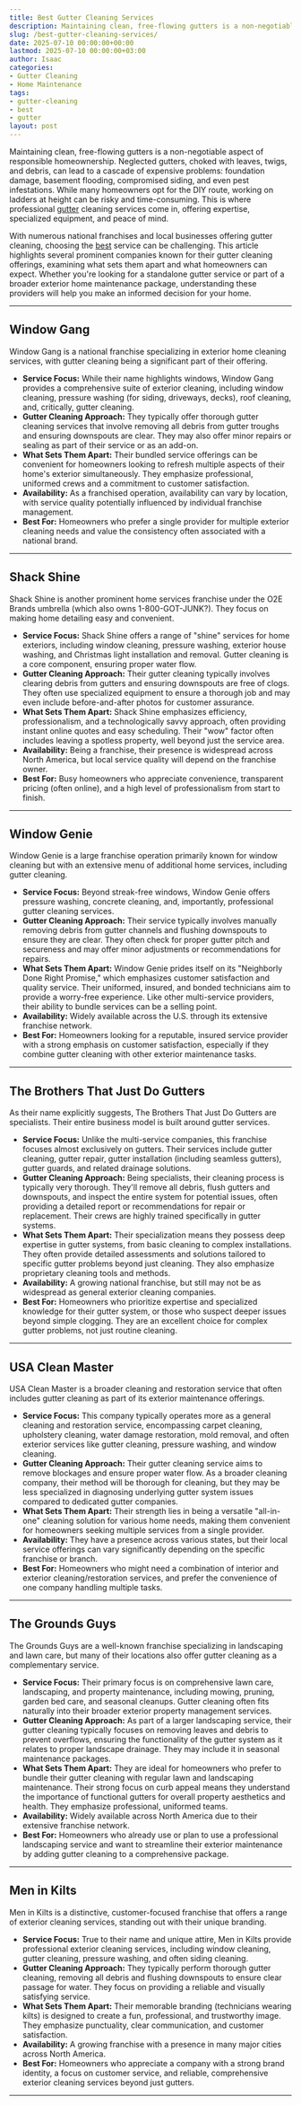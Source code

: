 ```yaml
---
title: Best Gutter Cleaning Services
description: Maintaining clean, free-flowing gutters is a non-negotiable aspect of responsible homeownership. Neglected gutters, choked with leaves, twigs, and debris, can...
slug: /best-gutter-cleaning-services/
date: 2025-07-10 00:00:00+00:00
lastmod: 2025-07-10 00:00:00+03:00
author: Isaac
categories:
- Gutter Cleaning
- Home Maintenance
tags:
- gutter-cleaning
- best
- gutter
layout: post
---
```

Maintaining clean, free-flowing gutters is a non-negotiable aspect of responsible homeownership. Neglected gutters, choked with leaves, twigs, and debris, can lead to a cascade of expensive problems: foundation damage, basement flooding, compromised siding, and even pest infestations. While many homeowners opt for the DIY route, working on ladders at height can be risky and time-consuming. This is where professional [gutter](https://pestpolicy.com/best-gutter-guards/) cleaning services come in, offering expertise, specialized equipment, and peace of mind.

With numerous national franchises and local businesses offering gutter cleaning, choosing the [best](https://pestpolicy.com/best-gutter-guards-for-box-gutters/) service can be challenging. This article highlights several prominent companies known for their gutter cleaning offerings, examining what sets them apart and what homeowners can expect. Whether you're looking for a standalone gutter service or part of a broader exterior home maintenance package, understanding these providers will help you make an informed decision for your home.

---

## Window Gang

Window Gang is a national franchise specializing in exterior home cleaning services, with gutter cleaning being a significant part of their offering.

* **Service Focus:** While their name highlights windows, Window Gang provides a comprehensive suite of exterior cleaning, including window cleaning, pressure washing (for siding, driveways, decks), roof cleaning, and, critically, gutter cleaning.
* **Gutter Cleaning Approach:** They typically offer thorough gutter cleaning services that involve removing all debris from gutter troughs and ensuring downspouts are clear. They may also offer minor repairs or sealing as part of their service or as an add-on.
* **What Sets Them Apart:** Their bundled service offerings can be convenient for homeowners looking to refresh multiple aspects of their home's exterior simultaneously. They emphasize professional, uniformed crews and a commitment to customer satisfaction.
* **Availability:** As a franchised operation, availability can vary by location, with service quality potentially influenced by individual franchise management.
* **Best For:** Homeowners who prefer a single provider for multiple exterior cleaning needs and value the consistency often associated with a national brand.

---

## Shack Shine

Shack Shine is another prominent home services franchise under the O2E Brands umbrella (which also owns 1-800-GOT-JUNK?). They focus on making home detailing easy and convenient.

* **Service Focus:** Shack Shine offers a range of "shine" services for home exteriors, including window cleaning, pressure washing, exterior house washing, and Christmas light installation and removal. Gutter cleaning is a core component, ensuring proper water flow.
* **Gutter Cleaning Approach:** Their gutter cleaning typically involves clearing debris from gutters and ensuring downspouts are free of clogs. They often use specialized equipment to ensure a thorough job and may even include before-and-after photos for customer assurance.
* **What Sets Them Apart:** Shack Shine emphasizes efficiency, professionalism, and a technologically savvy approach, often providing instant online quotes and easy scheduling. Their "wow" factor often includes leaving a spotless property, well beyond just the service area.
* **Availability:** Being a franchise, their presence is widespread across North America, but local service quality will depend on the franchise owner.
* **Best For:** Busy homeowners who appreciate convenience, transparent pricing (often online), and a high level of professionalism from start to finish.

---

## Window Genie

Window Genie is a large franchise operation primarily known for window cleaning but with an extensive menu of additional home services, including gutter cleaning.

* **Service Focus:** Beyond streak-free windows, Window Genie offers pressure washing, concrete cleaning, and, importantly, professional gutter cleaning services.
* **Gutter Cleaning Approach:** Their service typically involves manually removing debris from gutter channels and flushing downspouts to ensure they are clear. They often check for proper gutter pitch and secureness and may offer minor adjustments or recommendations for repairs.
* **What Sets Them Apart:** Window Genie prides itself on its "Neighborly Done Right Promise," which emphasizes customer satisfaction and quality service. Their uniformed, insured, and bonded technicians aim to provide a worry-free experience. Like other multi-service providers, their ability to bundle services can be a selling point.
* **Availability:** Widely available across the U.S. through its extensive franchise network.
* **Best For:** Homeowners looking for a reputable, insured service provider with a strong emphasis on customer satisfaction, especially if they combine gutter cleaning with other exterior maintenance tasks.

---

## The Brothers That Just Do Gutters

As their name explicitly suggests, The Brothers That Just Do Gutters are specialists. Their entire business model is built around gutter services.

* **Service Focus:** Unlike the multi-service companies, this franchise focuses almost exclusively on gutters. Their services include gutter cleaning, gutter repair, gutter installation (including seamless gutters), gutter guards, and related drainage solutions.
* **Gutter Cleaning Approach:** Being specialists, their cleaning process is typically very thorough. They'll remove all debris, flush gutters and downspouts, and inspect the entire system for potential issues, often providing a detailed report or recommendations for repair or replacement. Their crews are highly trained specifically in gutter systems.
* **What Sets Them Apart:** Their specialization means they possess deep expertise in gutter systems, from basic cleaning to complex installations. They often provide detailed assessments and solutions tailored to specific gutter problems beyond just cleaning. They also emphasize proprietary cleaning tools and methods.
* **Availability:** A growing national franchise, but still may not be as widespread as general exterior cleaning companies.
* **Best For:** Homeowners who prioritize expertise and specialized knowledge for their gutter system, or those who suspect deeper issues beyond simple clogging. They are an excellent choice for complex gutter problems, not just routine cleaning.

---

## USA Clean Master

USA Clean Master is a broader cleaning and restoration service that often includes gutter cleaning as part of its exterior maintenance offerings.

* **Service Focus:** This company typically operates more as a general cleaning and restoration service, encompassing carpet cleaning, upholstery cleaning, water damage restoration, mold removal, and often exterior services like gutter cleaning, pressure washing, and window cleaning.
* **Gutter Cleaning Approach:** Their gutter cleaning service aims to remove blockages and ensure proper water flow. As a broader cleaning company, their method will be thorough for cleaning, but they may be less specialized in diagnosing underlying gutter system issues compared to dedicated gutter companies.
* **What Sets Them Apart:** Their strength lies in being a versatile "all-in-one" cleaning solution for various home needs, making them convenient for homeowners seeking multiple services from a single provider.
* **Availability:** They have a presence across various states, but their local service offerings can vary significantly depending on the specific franchise or branch.
* **Best For:** Homeowners who might need a combination of interior and exterior cleaning/restoration services, and prefer the convenience of one company handling multiple tasks.

---

## The Grounds Guys

The Grounds Guys are a well-known franchise specializing in landscaping and lawn care, but many of their locations also offer gutter cleaning as a complementary service.

* **Service Focus:** Their primary focus is on comprehensive lawn care, landscaping, and property maintenance, including mowing, pruning, garden bed care, and seasonal cleanups. Gutter cleaning often fits naturally into their broader exterior property management services.
* **Gutter Cleaning Approach:** As part of a larger landscaping service, their gutter cleaning typically focuses on removing leaves and debris to prevent overflows, ensuring the functionality of the gutter system as it relates to proper landscape drainage. They may include it in seasonal maintenance packages.
* **What Sets Them Apart:** They are ideal for homeowners who prefer to bundle their gutter cleaning with regular lawn and landscaping maintenance. Their strong focus on curb appeal means they understand the importance of functional gutters for overall property aesthetics and health. They emphasize professional, uniformed teams.
* **Availability:** Widely available across North America due to their extensive franchise network.
* **Best For:** Homeowners who already use or plan to use a professional landscaping service and want to streamline their exterior maintenance by adding gutter cleaning to a comprehensive package.

---

## Men in Kilts

Men in Kilts is a distinctive, customer-focused franchise that offers a range of exterior cleaning services, standing out with their unique branding.

* **Service Focus:** True to their name and unique attire, Men in Kilts provide professional exterior cleaning services, including window cleaning, gutter cleaning, pressure washing, and often siding cleaning.
* **Gutter Cleaning Approach:** They typically perform thorough gutter cleaning, removing all debris and flushing downspouts to ensure clear passage for water. They focus on providing a reliable and visually satisfying service.
* **What Sets Them Apart:** Their memorable branding (technicians wearing kilts) is designed to create a fun, professional, and trustworthy image. They emphasize punctuality, clear communication, and customer satisfaction.
* **Availability:** A growing franchise with a presence in many major cities across North America.
* **Best For:** Homeowners who appreciate a company with a strong brand identity, a focus on customer service, and reliable, comprehensive exterior cleaning services beyond just gutters.

---